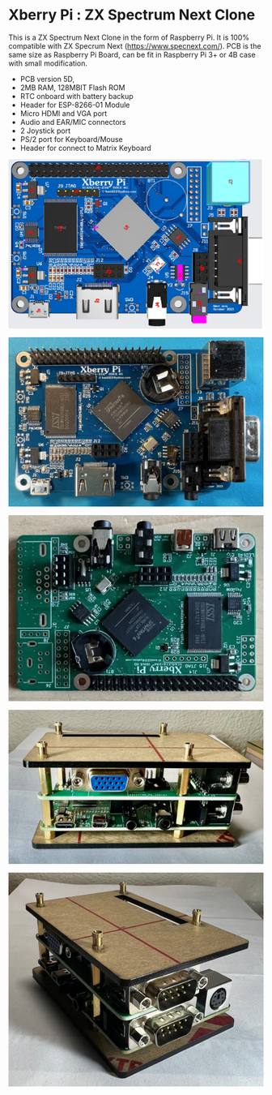 # Xberry Pi : ZX Spectrum Next Clone
This is a ZX Spectrum Next Clone in the form of Raspberry Pi. It is 100% compatible with ZX Specrum Next (https://www.specnext.com/).
PCB is the same size as Raspberry Pi Board, can be fit in Raspberry Pi 3+ or 4B case with small modification.

- PCB version 5D, 
- 2MB RAM, 128MBIT Flash ROM
- RTC onboard with battery backup 
- Header for ESP-8266-01 Module
- Micro HDMI and VGA port
- Audio and EAR/MIC connectors 
- 2 Joystick port
- PS/2 port for Keyboard/Mouse
- Header for connect to Matrix Keyboard
  
![Board](https://github.com/DonSuperfo/Xberry-Pi/blob/main/Issue%204G/Xberry%20Pi%20Issue%204G%20assembly%20Top.JPG)

![Board](https://github.com/DonSuperfo/Xberry-Pi/blob/main/Issue%204G/Xberry%20Issue%204g-3.jpg)

![Board](https://github.com/DonSuperfo/Xberry-Pi/blob/main/Issue%205D/Xberry%20Pi%20Issue%205D%20-3.jpg)

![Board](https://github.com/DonSuperfo/Xberry-Pi/blob/main/Issue%205D/Xberry%20Pi%20Issue%205D%20-4.jpg)

![Board](https://github.com/DonSuperfo/Xberry-Pi/blob/main/Issue%205D/Xberry%20Pi%20Issue%205D%20-5.jpg)

